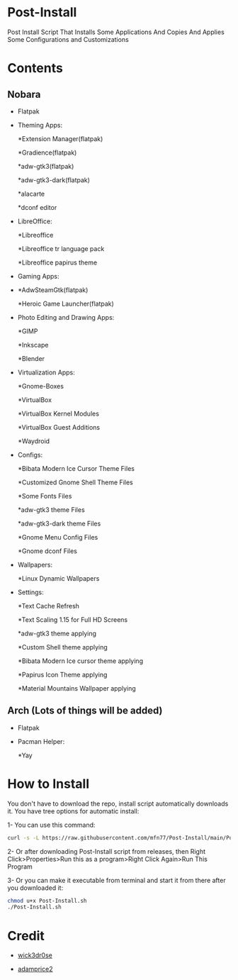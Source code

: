 # Post-Install
Post Install Script That Installs Some Applications And Copies And Applies Some Configurations and Customizations



# Contents

## Nobara

- Flatpak


- Theming Apps:  

  *Extension Manager(flatpak)
  
  *Gradience(flatpak)
  
  *adw-gtk3(flatpak)
  
  *adw-gtk3-dark(flatpak)
  
  *alacarte
  
  *dconf editor
  
                                   
- LibreOffice:           

  *Libreoffice
  
  *Libreoffice tr language pack
  
  *Libreoffice papirus theme
  
                                   
- Gaming Apps:          
-            
  *AdwSteamGtk(flatpak)
  
  *Heroic Game Launcher(flatpak)
  
                                   
- Photo Editing and Drawing Apps:  

  *GIMP
  
  *Inkscape
  
  *Blender
  
                                   
- Virtualization Apps:            
  
  *Gnome-Boxes
  
  *VirtualBox
  
  *VirtualBox Kernel Modules
  
  *VirtualBox Guest Additions
  
  *Waydroid
  
                                   
- Configs:                         
  
  *Bibata Modern Ice Cursor Theme Files
  
  *Customized Gnome Shell Theme Files
  
  *Some Fonts Files
  
  *adw-gtk3 theme Files
  
  *adw-gtk3-dark theme Files
  
  *Gnome Menu Config Files
  
  *Gnome dconf Files
  
                                   
- Wallpapers:                      
  
  *Linux Dynamic Wallpapers
  

- Settings:                        
  
  *Text Cache Refresh
  
  *Text Scaling 1.15 for Full HD Screens
  
  *adw-gtk3 theme applying
  
  *Custom Shell theme applying
  
  *Bibata Modern Ice cursor theme applying
  
  *Papirus Icon Theme applying
  
  *Material Mountains Wallpaper applying
  

## Arch (Lots of things will be added)


- Flatpak


- Pacman Helper:                   

  *Yay



# **How to Install**

You don't have to download the repo, install script automatically downloads it. You have tree options for automatic install:

1- You can use this command:

```sh
curl -s -L https://raw.githubusercontent.com/mfn77/Post-Install/main/Post-Install.sh | bash
```

2- Or after downloading Post-Install script from releases, then Right Click>Properties>Run this as a program>Right Click Again>Run This Program

3- Or you can make it executable from terminal and start it from there after you downloaded it:

```sh
chmod u+x Post-Install.sh
./Post-Install.sh 
```

# Credit

- [wick3dr0se](https://github.com/wick3dr0se)

- [adamprice2](https://github.com/adamprice2)
